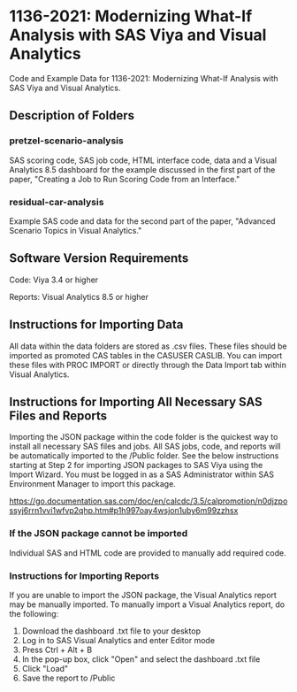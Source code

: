# 1136-2021: Modernizing What-If Analysis with SAS Viya and Visual Analytics

Code and Example Data for 1136-2021: Modernizing What-If Analysis with SAS Viya and Visual Analytics. 

## Description of Folders

### pretzel-scenario-analysis
SAS scoring code, SAS job code, HTML interface code, data and a Visual Analytics 8.5 dashboard for the example discussed in the first part of the paper, "Creating a Job to Run Scoring Code from an Interface."

### residual-car-analysis
Example SAS code and data for the second part of the paper, "Advanced Scenario Topics in Visual Analytics."

## Software Version Requirements
Code: Viya 3.4 or higher

Reports: Visual Analytics 8.5 or higher

## Instructions for Importing Data
All data within the data folders are stored as .csv files. These files should be imported as promoted CAS tables in the CASUSER CASLIB. You can import these files with PROC IMPORT or directly through the Data Import tab within Visual Analytics.

## Instructions for Importing All Necessary SAS Files and Reports
Importing the JSON package within the code folder is the quickest way to install all necessary SAS files and jobs. All SAS jobs, code, and reports will be automatically imported to the /Public folder. See the below instructions starting at Step 2 for importing JSON packages to SAS Viya using the Import Wizard. You must be logged in as a SAS Administrator within SAS Environment Manager to import this package. 

https://go.documentation.sas.com/doc/en/calcdc/3.5/calpromotion/n0djzpossyj6rrn1vvi1wfvp2qhp.htm#p1h997oay4wsjon1uby6m99zzhsx

### If the JSON package cannot be imported
Individual SAS and HTML code are provided to manually add required code.

### Instructions for Importing Reports
If you are unable to import the JSON package, the Visual Analytics report may be manually imported. To manually import a Visual Analytics report, do the following:

1. Download the dashboard .txt file to your desktop
2. Log in to SAS Visual Analytics and enter Editor mode
3. Press Ctrl + Alt + B
4. In the pop-up box, click "Open" and select the dashboard .txt file
5. Click "Load"
6. Save the report to /Public

